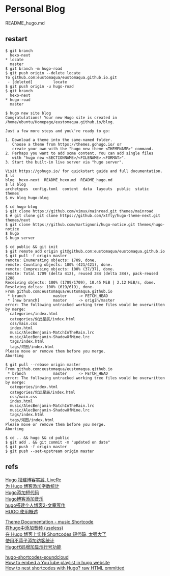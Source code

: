 # Personal Blog

README_hugo.md


## restart

```shell
$ git branch
  hexo-next
* locate
  master
$ git branch -m hugo-road
$ git push origin --delete locate
To github.com:eustomaqua/eustomaqua.github.io.git
 - [deleted]         locate
$ git push origin -u hugo-road
$ git branch
  hexo-next
* hugo-road
  master
```

```shell
$ hugo new site blog
Congratulations! Your new Hugo site is created in /home/ubuntu/Homepage/eustomaqua.github.io/blog.

Just a few more steps and you\'re ready to go:

1. Download a theme into the same-named folder.
   Choose a theme from https://themes.gohugo.io/ or
   create your own with the "hugo new theme <THEMENAME>" command.
2. Perhaps you want to add some content. You can add single files
   with "hugo new <SECTIONNAME>/<FILENAME>.<FORMAT>".
3. Start the built-in live server via "hugo server".

Visit https://gohugo.io/ for quickstart guide and full documentation.
$ ls
blog  hexo-next  README_hexo.md  README_hugo.md
$ ls blog
archetypes  config.toml  content  data  layouts  public  static  themes
$ mv blog hugo-blog
```

```shell
$ cd hugo-blog
$ git clone https://github.com/vimux/mainroad.git themes/mainroad
$ # git clone git clone https://github.com/xtfly/hugo-theme-next.git themes/next
$ git clone https://github.com/martignoni/hugo-notice.git themes/hugo-notice
$ hugo
$ hugo server

$ cd public && git init
$ git remote add origin git@github.com:eustomaqua/eustomaqua.github.io
$ git pull -f origin master
remote: Enumerating objects: 1709, done.
remote: Counting objects: 100% (421/421), done.
remote: Compressing objects: 100% (37/37), done.
remote: Total 1709 (delta 412), reused 384 (delta 384), pack-reused 1288
Receiving objects: 100% (1709/1709), 10.45 MiB | 2.12 MiB/s, done.
Resolving deltas: 100% (619/619), done.
From github.com:eustomaqua/eustomaqua.github.io
 * branch            master     -> FETCH_HEAD
 * [new branch]      master     -> origin/master
error: The following untracked working tree files would be overwritten by merge:
  categories/index.html
  categories/似此星辰/index.html
  css/main.css
  index.html
  music/AlecBenjamin-MatchInTheRain.lrc
  music/AlecBenjamin-ShadowOfMine.lrc
  tags/index.html
  tags/河图/index.html
Please move or remove them before you merge.
Aborting

$ git pull --rebase origin master
From github.com:eustomaqua/eustomaqua.github.io
 * branch            master     -> FETCH_HEAD
error: The following untracked working tree files would be overwritten by merge:
  categories/index.html
  categories/似此星辰/index.html
  css/main.css
  index.html
  music/AlecBenjamin-MatchInTheRain.lrc
  music/AlecBenjamin-ShadowOfMine.lrc
  tags/index.html
  tags/河图/index.html
Please move or remove them before you merge.
Aborting

$ cd .. && hugo && cd public
$ git add . && git commit -m "updated on date"
$ git push -f origin master
$ git push --set-upstream origin master
```

## refs

[Hugo 搭建博客实践, LiveRe](https://creaink.github.io/post/Devtools/Hugo/Hugo-intro.html)  
[为 Hugo 博客添加字数统计](https://mogeko.me/posts/zh-cn/033/)  
[Hugo添加短代码](https://www.zaqizaba.xyz/posts/hugo%E6%B7%BB%E5%8A%A0%E7%9F%AD%E4%BB%A3%E7%A0%81/)  
[Hugo博客添加音乐](http://www.y9.network/hugo%E5%8D%9A%E5%AE%A2%E6%B7%BB%E5%8A%A0%E9%9F%B3%E4%B9%90/)  
[hugo搭建个人博客2-文章写作](https://shuzang.github.io/2019/hugo-blog-article-write/)  
[HUGO 使用概述](https://kuang.netlify.app/blog/hugo.html)  

[Theme Documentation - music Shortcode](https://hugoloveit.com/theme-documentation-music-shortcode/)  
[在hugo中添加音频 (useless)](https://blog.reez.me/posts/add_audio_to_hugo/)  
[在 Hugo 博客上实践 Shortcodes 短代码, 太强大了](https://matnoble.me/tech/hugo/shortcodes-practice-tutorial-for-hugo/)  
[使用不蒜子添加访客统计](https://blog.mikelyou.com/2020/08/18/busuanzi-visitor-counts-and-sitetime/)  
[Hugo代码增加显示行号功能](https://huangzhongde.cn/post/2020-02-22-hugo-code-linenumber/)  

[hugo-shortcodes-soundcloud](https://github.com/yuma-m/hugo-shortcodes-soundcloud)  
[How to embed a YouTube playlist in hugo website](https://stackoverflow.com/questions/72065012/how-to-embed-a-youtube-playlist-in-hugo-website)  
[How to nest shortcodes with Hugo? raw HTML ommitted](https://stackoverflow.com/questions/62129365/how-to-nest-shortcodes-with-hugo-raw-html-ommitted)  

